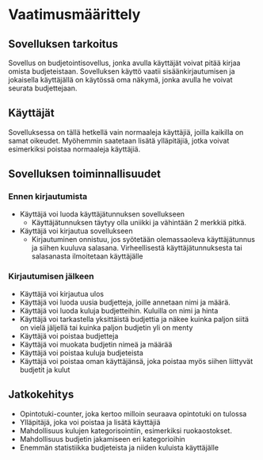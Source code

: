 # Vaatimusmäärittely

## Sovelluksen tarkoitus
Sovellus on budjetointisovellus, jonka avulla käyttäjät voivat pitää kirjaa omista budjeteistaan. Sovelluksen käyttö
vaatii sisäänkirjautumisen ja jokaisella käyttäjällä on käytössä oma näkymä, jonka avulla he voivat seurata budjettejaan.

## Käyttäjät
Sovelluksessa on tällä hetkellä vain normaaleja käyttäjiä, joilla kaikilla on samat oikeudet. Myöhemmin saatetaan lisätä ylläpitäjiä, jotka voivat esimerkiksi poistaa normaaleja käyttäjiä.

## Sovelluksen toiminnallisuudet
### Ennen kirjautumista
* Käyttäjä voi luoda käyttäjätunnuksen sovellukseen
  * Käyttäjätunnuksen täytyy olla uniikki ja vähintään 2 merkkiä pitkä.
* Käyttäjä voi kirjautua sovellukseen
  * Kirjautuminen onnistuu, jos syötetään olemassaoleva käyttäjätunnus ja siihen kuuluva salasana. Virheellisestä käyttäjätunnuksesta tai salasanasta ilmoitetaan käyttäjälle

### Kirjautumisen jälkeen
* Käyttäjä voi kirjautua ulos
* Käyttäjä voi luoda uusia budjetteja, joille annetaan nimi ja määrä.
* Käyttäjä voi luoda kuluja budjetteihin. Kuluilla on nimi ja hinta
* Käyttäjä voi tarkastella yksittäistä budjettia ja näkee kuinka paljon siitä on vielä jäljellä tai kuinka paljon budjetin yli on menty
* Käyttäjä voi poistaa budjetteja
* Käyttäjä voi muokata budjetin nimeä ja määrää
* Käyttäjä voi poistaa kuluja budjeteista
* Käyttäjä voi poistaa oman käyttäjänsä, joka poistaa myös siihen liittyvät budjetit ja kulut

## Jatkokehitys
* Opintotuki-counter, joka kertoo milloin seuraava opintotuki on tulossa
* Ylläpitäjä, joka voi poistaa ja lisätä käyttäjiä
* Mahdollisuus kulujen kategorisointiin, esimerkiksi ruokaostokset.
* Mahdollisuus budjetin jakamiseen eri kategorioihin
* Enemmän statistiikka budjeteista ja niiden kuluista käyttäjälle

